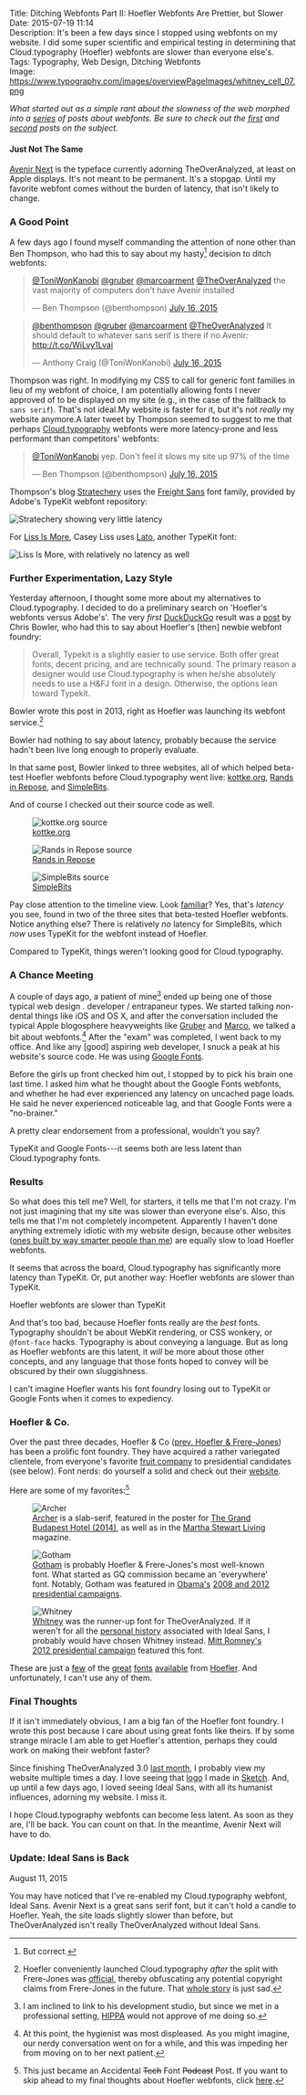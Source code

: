 Title: Ditching Webfonts Part II: Hoefler Webfonts Are Prettier, but Slower  
Date: 2015-07-19 11:14  
Description: It's been a few days since I stopped using webfonts on my website. I did some super scientific and empirical testing in determining that Cloud.typography (Hoefler) webfonts are slower than everyone else's.  
Tags: Typography, Web Design, Ditching Webfonts  
Image: https://www.typography.com/images/overviewPageImages/whitney_cell_07.png  

*What started out as a simple rant about the slowness of the web morphed into a [series][1] of posts about webfonts. Be sure to check out the [first][2] and [second][3] posts on the subject.*
<!-- {em:.topstory) -->

#### Just Not The Same

[Avenir Next][4] is the typeface currently adorning TheOverAnalyzed, at least on Apple displays. It's not meant to be permanent. It's a stopgap. Until my favorite webfont comes without the burden of latency, that isn't likely to change. 

### A Good Point

A few days ago I found myself commanding the attention of none other than Ben Thompson, who had this to say about my hasty[^1] decision to ditch webfonts:<blockquote lang="en"><p lang="en" dir="ltr"><a href="https://twitter.com/ToniWonKanobi" title="Me on Twitter">@ToniWonKanobi</a> <a href="https://twitter.com/gruber" title="John Gruber on Twitter">@gruber</a> <a href="https://twitter.com/marcoarment" title="Marco Arment on Twitter">@marcoarment</a> <a href="https://twitter.com/TheOverAnalyzed" title="TheOverAnalyzed on Twitter">@TheOverAnalyzed</a> the vast majority of computers don&#39;t have Avenir installed</p>&mdash; Ben Thompson (@benthompson) <a href="https://twitter.com/benthompson/status/621555208657592320" title="Ben Thompson positing to me on Twitter">July 16, 2015</a></blockquote><blockquote lang="en"><p lang="en" dir="ltr"><a href="https://twitter.com/benthompson" title="Ben Thompson on Twitter">@benthompson</a> <a href="https://twitter.com/gruber" title="John Gruber on Twitter">@gruber</a> <a href="https://twitter.com/marcoarment" title="Marco Arment on Twitter">@marcoarment</a> <a href="https://twitter.com/TheOverAnalyzed" title="TheOverAnalyzed on Twitter">@TheOverAnalyzed</a> It should default to whatever sans serif is there if no Avenir: <a href="http://t.co/WiLvy1Lvai" title="Screenshot of my CSS showing the default to Avenir">http://t.co/WiLvy1Lvai</a></p>&mdash; Anthony Craig (@ToniWonKanobi) <a href="https://twitter.com/ToniWonKanobi/status/621555527638609920" title="Me positing to Ben Thompson">July 16, 2015</a></blockquote>Thompson was right. In modifying my CSS to call for generic font families in lieu of my webfont of choice, I am potentially allowing fonts I never approved of to be displayed on my site (e.g., in the case of the fallback to `sans serif`). That's not ideal.My website is faster for it, but it's not *really* my website anymore.A later tweet by Thompson seemed to suggest to me that perhaps [Cloud.typography][5] webfonts were more latency-prone and less performant than competitors' webfonts:

<blockquote lang="en"><p lang="en" dir="ltr"><a href="https://twitter.com/ToniWonKanobi" title="Me on Twitter">@ToniWonKanobi</a> yep. Don&#39;t feel it slows my site up 97% of the time</p>&mdash; Ben Thompson (@benthompson) <a href="https://twitter.com/benthompson/status/621561134663897088" title="Ben Thompson on TypeKit webfonts on Stratechery">July 16, 2015</a></blockquote>

Thompson's blog [Stratechery][6] uses the [Freight Sans][7] font family, provided by Adobe's TypeKit webfont repository:

![Stratechery showing very little latency][8]

For [Liss Is More][9], Casey Liss uses [Lato][10], another TypeKit font:

![Liss Is More, with relatively no latency as well][11]

### Further Experimentation, Lazy Style

Yesterday afternoon, I thought some more about my alternatives to Cloud.typography. I decided to do a preliminary search on 'Hoefler's webfonts versus Adobe's'. The very *first* [DuckDuckGo][12] result was a [post][13] by Chris Bowler, who had this to say about Hoefler's [then] newbie webfont foundry:

> Overall, Typekit is a slightly easier to use service. Both offer great fonts, decent pricing, and are technically sound. The primary reason a designer would use Cloud.typography is when he/she absolutely needs to use a H&FJ font in a design. Otherwise, the options lean toward Typekit.

Bowler wrote this post in 2013, right as Hoefler was launching its webfont service.[^2]

Bowler had nothing to say about latency, probably because the service hadn't been live long enough to properly evaluate.

In that same post, Bowler linked to three websites, all of which helped beta-test Hoefler webfonts before Cloud.typography went live: [kottke.org][14], [Rands in Repose][15], and [SimpleBits][16].

And of course I checked out their source code as well.

<figure>
	<img src="https://d.pr/i/1k8Wv+" alt="kottke.org source" title="kottke.org source">
	<figcaption><a href="http://kottke.org" title="Jason Kottke">kottke.org</a></figcaption>
</figure>

<figure>
	<img src="https://d.pr/i/14hQq+" alt="Rands in Repose source" title="Rands in Repose source">
	<figcaption><a href="http://randsinrepose.com" title="Michael Lopp's blog, Rands in Repose">Rands in Repose</a></figcaption>
</figure>

<figure>
	<img src="https://d.pr/i/11Gtm+" alt="SimpleBits source" title="SimpleBits source">
	<figcaption><a href="http://simplebits.com" title="SimpleBits source">SimpleBits</a></figcaption>
</figure>

Pay close attention to the timeline view. Look [familiar][17]? Yes, that's *latency* you see, found in two of the three sites that beta-tested Hoefler webfonts. Notice anything else? There is relatively *no* latency for SimpleBits, which *now* uses TypeKit for the webfont instead of Hoefler.

Compared to TypeKit, things weren't looking good for Cloud.typography.

### A Chance Meeting

A couple of days ago, a patient of mine[^3] ended up being one of those typical web design . developer / entrapaneur types. We started talking non-dental things like iOS and OS X, and after the conversation included the typical Apple blogosphere heavyweights like [Gruber][18] and [Marco][19], we talked a bit about webfonts.[^4] After the "exam" was completed, I went back to my office. And like any [good] aspiring web developer, I snuck a peak at his website's source code. He was using [Google Fonts][20].

Before the girls up front checked him out, I stopped by to pick his brain one last time. I asked him what he thought about the Google Fonts webfonts, and whether he had ever experienced any latency on uncached page loads. He said he never experienced noticeable lag, and that Google Fonts were a "no-brainer."

A pretty clear endorsement from a professional, wouldn't you say?

TypeKit and Google Fonts---it seems both are less latent than Cloud.typography fonts.

### Results

So what does this tell me? Well, for starters, it tells me that I'm not crazy. I'm not just imagining that my site was slower than everyone else's. Also, this tells me that I'm not completely incompetent. Apparently I haven't done anything extremely idiotic with my website design, because other websites ([ones built by way smarter people than me][21]) are equally slow to load Hoefler webfonts.

It seems that across the board, Cloud.typography has significantly more latency than TypeKit. Or, put another way: Hoefler webfonts are slower than TypeKit.

Hoefler webfonts are slower than TypeKit
<!-- {#boom .takehome} -->

And that's too bad, because Hoefler fonts really are the *best* fonts. Typography shouldn't be about WebKit rendering, or CSS wonkery, or `@font-face` hacks. Typography is about conveying a language. But as long as Hoefler webfonts are this latent, it *will* be more about those other concepts, and any language that those fonts hoped to convey will be obscured by their own sluggishness.

I can't imagine Hoefler wants his font foundry losing out to TypeKit or Google Fonts when it comes to expediency.

### Hoefler & Co.

Over the past three decades, Hoefler & Co ([prev. Hoefler & Frere-Jones][22]) has been a prolific font foundry. They have acquired a rather variegated clientele, from everyone's favorite [fruit company][23] to presidential candidates (see below). Font nerds: do yourself a solid and check out their [website][24]. 

Here are some of my favorites:[^5]

<figure>
	<img src="https://www.typography.com/images/overviewPageImages/archer-A-07.png" alt="Archer" title="Archer">	
	<figcaption><a href="https://www.typography.com/fonts/archer/overview/" title="Archer webfont">Archer</a> is a slab-serif, featured in the poster for <a href="http://fontsinuse.com/uses/7035/the-grand-budapest-hotel-poster-and-props" title="Fonts In Use: The Grand Budapest Hotel">The Grand Budapest Hotel (2014)</a>, as well as in the <a href="https://en.wikipedia.org/wiki/Martha_Stewart_Living" title="Wikipedia: Martha Stewart Living">Martha Stewart Living</a> magazine.</figcaption>
</figure>

<figure>
	<img src="https://www.typography.com/images/overviewPageImages/gotham_cell_02.png" alt="Gotham" title="Gotham">
	<figcaption><a href="http://www.typography.com/fonts/gotham/overview/" title="Gotham webfont">Gotham</a> is probably Hoefler & Frere-Jones's most well-known font. What started as GQ commission became an 'everywhere' font. Notably, Gotham was featured in <a href="https://en.wikipedia.org/wiki/Gotham_(typeface)#In_the_Obama_campaign" title="Wikipedia: Gotham in Obama's campaign">Obama's</a> <a href="http://fontsinuse.com/uses/1603/obama-2008-campaign-posters" title="Fonts In Use: Gotham in Obama's campaigns">2008 and 2012 presidential campaigns</a>.</figcaption>
</figure>

<figure>
	<img src="https://www.typography.com/images/overviewPageImages/whitney_cell_02.png" alt="Whitney" title="Whitney">
	<figcaption><a href="http://www.typography.com/fonts/whitney/overview/" title="Whitney webfont">Whitney</a> was the runner-up font for TheOverAnalyzed. If it weren't for all the <a href="/2015/7/15/ditching-webfonts#becoming-ideal" title="My piece on Ditching Webfonts, specifically the section about going back to Ideal Sans">personal history</a> associated with Ideal Sans, I probably would have chosen Whitney instead. <a href="http://fontsinuse.com/uses/2384/romney-2012-presidential-campaign" title="Fonts In Use: Whitney in Romney's 2012 presidential campaign">Mitt Romney's 2012 presidential campaign</a> featured this font.</figcaption>
</figure>

These are just a [few][25] of the [great][26] [fonts][27] [available][28] from [Hoefler][29]. And unfortunately, I can't use any of them.

### Final Thoughts

If it isn't immediately obvious, I am a big fan of the Hoefler font foundry. I wrote this post because I care about using great fonts like theirs. If by some strange miracle I am able to get Hoefler's attention, perhaps they could work on making their webfont faster? 

Since finishing TheOverAnalyzed 3.0 [last month][30], I probably view my website multiple times a day. I love seeing that [logo][31] I made in [Sketch][32]. And, up until a few days ago, I loved seeing Ideal Sans, with all its humanist influences, adorning my website. I miss it. 

I hope Cloud.typography webfonts can become less latent. As soon as they are, I'll be back. You can count on that. In the meantime, Avenir Next will have to do.

<aside class="update">

### Update: Ideal Sans is Back

August 11, 2015
<!-- {.updatetime} -->

You may have noticed that I've re-enabled my Cloud.typography webfont, Ideal Sans. Avenir Next is a great sans serif font, but it can't hold a candle to Hoefler. Yeah, the site loads slightly slower than before, but TheOverAnalyzed isn't really TheOverAnalyzed without Ideal Sans.

</aside>

[^1]: But correct.
[^2]: Hoefler conveniently launched Cloud.typography *after* the split with Frere-Jones was [official][a], thereby obfuscating any potential copyright claims from Frere-Jones in the future. That [whole story][b] is just sad.
[^3]: I am inclined to link to his development studio, but since we met in a professional setting, [HIPPA][c] would not approve of me doing so.
[^4]: At this point, the hygienist was most displeased. As you might imagine, our nerdy conversation went on for a while, and this was impeding her from moving on to her next patient.
[^5]: This just became an Accidental <s>Tech</s> Font <s>Podcast</s> Post. If you want to skip ahead to my final thoughts about Hoefler webfonts, click [here][d].

[a]: http://typography.com/press/20140117 "Press release from Hoefler & Co about Frere-Jones departure"
[b]: https://en.wikipedia.org/wiki/Hoefler_%26_Co.#Conflict_between_Hoefler_and_Frere-Jones "Wikipedia: Conflict between Hoefler and Frere-Jones"
[c]: https://en.wikipedia.org/wiki/Health_Insurance_Portability_and_Accountability_Act "Wikipedia: HIPPA"
[d]: /2015/7/19/ditching-webfonts-part-ii#final-thoughts "Final section of the part 2 post in my 'Ditching Webfonts' mini-series"

[1]: /tags/Ditching%20Webfonts "My mini-series entitled 'Ditching Webfonts'"
[2]: /2015/7/12/why-the-web-is-so-slow "My piece on why the web is slow"
[3]: /2015/7/15/ditching-webfonts "First of a two-part series on ditching webfonts"
[4]: https://en.wikipedia.org/wiki/Avenir_(typeface)#Avenir_Next "Wikipedia: Avenir Next"
[5]: http://cloud.typography.com "Hoefler & Co's webfonts"
[6]: http://stratechery.com "Ben Thompson's blog, Stratechery"
[7]: https://typekit.com/fonts/freight-sans-pro "Adobe TypeKit's 'Freight Sans Pro'"
[8]: https://d.pr/i/1lonW+ "Stratechery"
[9]: http://www.caseyliss.com "Casey Liss's personal blog, Liss Is More"
[10]: https://typekit.com/fonts/lato "Adobe TypeKit's 'Lato'"
[11]: https://d.pr/i/120yX+ "Liss Is More"
[12]: /2015/3/19/you-should-use-duckduckgo "My linked post about DuckDuckGo"
[13]: http://chrisbowler.com/journal/cloud-vs-typekit "Chris Bowler compares webfonts"
[14]: http://kottke.org "Jason Kottke's blog, kottke.org"
[15]: http://randsinrepose.com "Michael Lopp's blog, Rands in Repose"
[16]: http://simplebits.com "SimpleBits and Dribbble founder, Dan Cederholm"
[17]: https://d.pr/i/138Zv+ "Speedtesting the site with everything turned back on"
[18]: http://daringfireball.net "John Gruber's personal blog, Daring Fireball"
[19]: http://marco.org "Marco Arment's personal blog, Marco.org"
[20]: https://en.wikipedia.org/wiki/Google_Fonts "Wikipedia: Google Fonts"
[21]: http://thesweetsetup.com "The Sweet Setup"
[22]: http://www.theverge.com/2014/1/17/5318206/hoefler-and-frere-jones-lawsuit "The Verge: Hoefler Frere-Jones lawsuit"
[23]: https://en.wikipedia.org/wiki/Hoefler_Text "Wikipedia: Hoefler Text"
[24]: http://typography.com "Hoefler & Co"
[25]: http://www.typography.com/fonts/knockout/overview/ "Hoefler & Co's 'Knockout' webfont"
[26]: http://www.typography.com/fonts/obsidian/overview/ "Hoefler & Co's 'Obsidian' webfont"
[27]: http://www.typography.com/fonts/sentinel/overview/ "Hoefler & Co's 'Sentinel' webfont"
[28]: http://www.typography.com/fonts/surveyor/overview/ "Hoefler & Co's 'Surveyor' webfont"
[29]: http://www.typography.com/fonts/tungsten/overview/ "Hoefler & Co's 'Tungsten' webfont"
[30]: /2015/6/1/introducing-theoveranalyzed-30 "My post introducing TheOverAnalyzed 3.0"
[31]: /images/site-title.svg "TheOverAnalyzed's title (SVG)"
[32]: https://itunes.apple.com/us/app/sketch-3/id852320343?at=1l3vx9s "Sketch on the App Store"
[33]: http://typography.com/press/20140117 "Press release from Hoefler & Co about Frere-Jones departure"
[34]: https://en.wikipedia.org/wiki/Hoefler_%26_Co.#Conflict_between_Hoefler_and_Frere-Jones "Wikipedia: Conflict between Hoefler and Frere-Jones"
[35]: https://en.wikipedia.org/wiki/Health_Insurance_Portability_and_Accountability_Act "Wikipedia: HIPPA"
[36]: /2015/7/19/ditching-webfonts-part-ii#final-thoughts "Final section of the part 2 post in my 'Ditching Webfonts' mini-series"